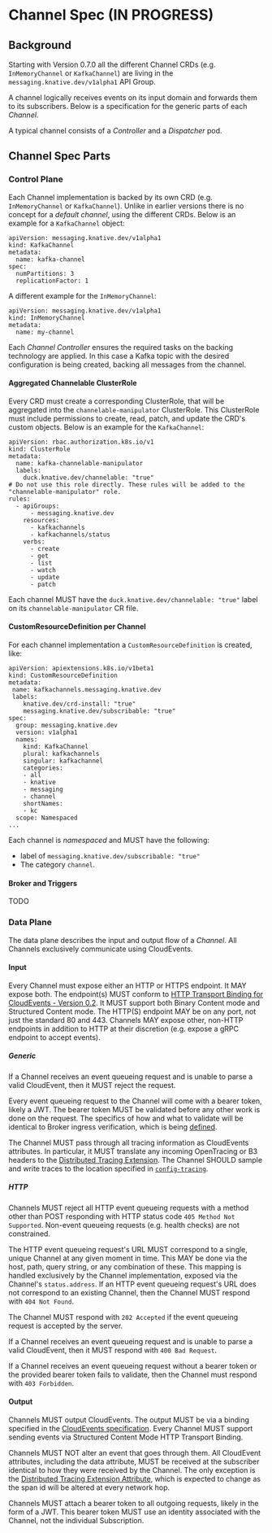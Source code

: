 # Channel Spec (IN PROGRESS)

## Background

Starting with Version 0.7.0 all the different Channel CRDs (e.g. `InMemoryChannel` or `KafkaChannel`) are living in the `messaging.knative.dev/v1alpha1` API Group.

A channel logically receives events on its input domain and forwards them to its subscribers. Below is a specification for the generic parts of each _Channel_.

A typical channel consists of a _Controller_ and a _Dispatcher_ pod.

## Channel Spec Parts

### Control Plane

Each Channel implementation is backed by its own CRD (e.g. `InMemoryChannel` or `KafkaChannel`). Unlike in earlier versions there is no concept for a _default channel_, using the different CRDs. Below is an example for a `KafkaChannel` object:

```
apiVersion: messaging.knative.dev/v1alpha1
kind: KafkaChannel
metadata:
  name: kafka-channel
spec:
  numPartitions: 3
  replicationFactor: 1
```

A different example for the `InMemoryChannel`:

```
apiVersion: messaging.knative.dev/v1alpha1
kind: InMemoryChannel
metadata:
  name: my-channel
```

Each _Channel Controller_ ensures the required tasks on the backing technology are applied. In this case a Kafka topic with the desired configuration is being created, backing all messages from the channel.

#### Aggregated Channelable ClusterRole

Every CRD must create a corresponding ClusterRole, that will be aggregated into the `channelable-manipulator` ClusterRole. This ClusterRole must include permissions to create, read, patch, and update the CRD's custom objects. Below is an example for the `KafkaChannel`:

```
apiVersion: rbac.authorization.k8s.io/v1
kind: ClusterRole
metadata:
  name: kafka-channelable-manipulator
  labels:
    duck.knative.dev/channelable: "true"
# Do not use this role directly. These rules will be added to the "channelable-manipulator" role.
rules:
  - apiGroups:
      - messaging.knative.dev
    resources:
      - kafkachannels
      - kafkachannels/status
    verbs:
      - create
      - get
      - list
      - watch
      - update
      - patch
```

Each channel MUST have the `duck.knative.dev/channelable: "true"` label on its `channelable-manipulator` CR file.

#### CustomResourceDefinition per Channel

For each channel implementation a `CustomResourceDefinition` is created, like:

```
apiVersion: apiextensions.k8s.io/v1beta1
kind: CustomResourceDefinition
metadata:
 name: kafkachannels.messaging.knative.dev
 labels:
    knative.dev/crd-install: "true"
    messaging.knative.dev/subscribable: "true"
spec:
  group: messaging.knative.dev
  version: v1alpha1
  names:
    kind: KafkaChannel
    plural: kafkachannels
    singular: kafkachannel
    categories:
    - all
    - knative
    - messaging
    - channel
    shortNames:
    - kc
  scope: Namespaced
...
```

Each channel is _namespaced_ and MUST have the following:

* label of `messaging.knative.dev/subscribable: "true"`
* The category `channel`.

#### Broker and Triggers

TODO

### Data Plane

The data plane describes the input and output flow of a _Channel_. All Channels exclusively communicate using CloudEvents.

#### Input

Every Channel must expose either an HTTP or HTTPS endpoint. It MAY expose both. The endpoint(s) MUST conform to [HTTP Transport Binding for CloudEvents - Version 0.2](https://github.com/cloudevents/spec/blob/v0.2/http-transport-binding.md). It MUST support both Binary Content mode and Structured Content mode. The HTTP(S) endpoint MAY be on any port, not just the standard 80 and 443. Channels MAY expose other, non-HTTP endpoints in addition to HTTP at their discretion (e.g. expose a gRPC endpoint to accept events).

##### Generic

If a Channel receives an event queueing request and is unable to parse a valid CloudEvent, then it MUST reject the request.

Every event queueing request to the Channel will come with a bearer token, likely a JWT. The bearer token MUST be validated before any other work is done on the request. The specifics of how and what to validate will be identical to Broker ingress verification, which is being [defined](https://github.com/knative/eventing/issues/705#issuecomment-496722527).

The Channel MUST pass through all tracing information as CloudEvents attributes. In particular, it MUST translate any incoming OpenTracing or B3 headers to the [Distributed Tracing Extension](https://github.com/cloudevents/spec/blob/v0.2/extensions/distributed-tracing.md). The Channel SHOULD sample and write traces to the location specified in [`config-tracing`](https://github.com/cloudevents/spec/blob/v0.2/extensions/distributed-tracing.md).

##### HTTP

Channels MUST reject all HTTP event queueing requests with a method other than POST responding with HTTP status code `405 Method Not Supported`. Non-event queueing requests (e.g. health checks) are not constrained.

The HTTP event queueing request's URL MUST correspond to a single, unique Channel at any given moment in time. This MAY be done via the host, path, query string, or any combination of these. This mapping is handled exclusively by the Channel implementation, exposed via the Channel's `status.address`. If an HTTP event queueing request's URL does not correspond to an existing Channel, then the Channel MUST respond with `404 Not Found`.

The Channel MUST respond with `202 Accepted` if the event queueing request is accepted by the server.

If a Channel receives an event queueing request and is unable to parse a valid CloudEvent, then it MUST respond with `400 Bad Request`.

If a Channel receives an event queueing request without a bearer token or the provided bearer token fails to validate, then the Channel must respond with `403 Forbidden`.

#### Output

Channels MUST output CloudEvents. The output MUST be via a binding specified in the [CloudEvents specification](https://github.com/cloudevents/spec/tree/v0.2#cloudevents-documents). Every Channel MUST support sending events via Structured Content Mode HTTP Transport Binding.

Channels MUST NOT alter an event that goes through them. All CloudEvent attributes, including the data attribute, MUST be received at the subscriber identical to how they were received by the Channel. The only exception is the [Distributed Tracing Extension Attribute](https://github.com/cloudevents/spec/blob/v0.2/extensions/distributed-tracing.md), which is expected to change as the span id will be altered at every network hop.

Channels MUST attach a bearer token to all outgoing requests, likely in the form of a JWT. This bearer token MUST use an identity associated with the Channel, not the individual Subscription.
